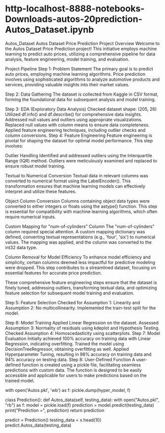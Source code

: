 # http-localhost-8888-notebooks-Downloads-autos-20prediction-Autos_Dataset.ipynb
Autos_Dataset
Autos Dataset Price Prediction Project
Overview
Welcome to the Autos Dataset Price Prediction project! This initiative employs machine learning to predict auto prices, utilizing a comprehensive pipeline for data analysis, feature engineering, model training, and evaluation.

Project Pipeline
Step 1: Problem Statement
The primary goal is to predict auto prices, employing machine learning algorithms. Price prediction involves using sophisticated algorithms to analyze automotive products and services, providing valuable insights into their market values.

Step 2: Data Gathering
The dataset is collected from Kaggle in CSV format, forming the foundational data for subsequent analysis and model training.

Step 3: EDA (Exploratory Data Analysis)
Checked dataset shape: (205, 26)
Utilized df.info() and df.describe() for comprehensive data insights.
Addressed null values and outliers using appropriate visualizations.
Replaced null values with column means to ensure data completeness.
Applied feature engineering techniques, including outlier checks and column conversions.
Step 4: Feature Engineering
Feature engineering is pivotal for shaping the dataset for optimal model performance. This step involves:

Outlier Handling
Identified and addressed outliers using the Interquartile Range (IQR) method. Outliers were meticulously examined and replaced to ensure robust model training.

Textual to Numerical Conversion
Textual data in relevant columns was converted to numerical format using the LabelEncoder(). This transformation ensures that machine learning models can effectively interpret and utilize these features.

Object Column Conversion
Columns containing object data types were converted to either integers or floats using the astype() function. This step is essential for compatibility with machine learning algorithms, which often require numerical inputs.

Custom Mapping for "num-of-cylinders" Column
The "num-of-cylinders" column required special attention. A custom mapping dictionary was defined, converting textual representations (e.g., 'four', 'six') to numerical values. The mapping was applied, and the column was converted to the int32 data type.

Column Removal for Model Efficiency
To enhance model efficiency and simplicity, certain columns deemed less impactful for predictive modeling were dropped. This step contributes to a streamlined dataset, focusing on essential features for accurate price prediction.

These comprehensive feature engineering steps ensure that the dataset is finely tuned, addressing outliers, transforming textual data, and optimizing feature selection for subsequent model training and evaluation.

Step 5: Feature Selection
Checked for Assumption 1: Linearity and Assumption 2: No multicollinearity. Implemented the train-test split for the model.

Step 6: Model Training
Applied Linear Regression on the dataset.
Assessed Assumption 3: Normality of residuals using kdeplot and Hypothesis Testing.
Checked Assumption 4: Homoscedasticity using scatterplots.
Step 7: Model Evaluation
Initially achieved 100% accuracy on training data with Linear Regression, indicating overfitting.
Trained the model using DecisionTreeRegressor, obtaining overfitting as well.
Applied Hyperparameter Tuning, resulting in 98% accuracy on training data and 94% accuracy on testing data.
Step 8: User-Defined Function
A user-defined function is created using a pickle file, facilitating seamless predictions with custom data. The function is designed to be easily accessible and applicable for users to make predictions based on the trained model.

with open('Autos.pkl', 'wb') as f:
    pickle.dump(hyper_model, f)

class Prediction():
    def Autos_data(self, testing_data):
        with open("Autos.pkl", "rb") as f:
            model = pickle.load(f)
            prediction = model.predict(testing_data)
            print("Prediction =", prediction)
        return prediction

predict = Prediction()
testing_data = x.head(10)
predict.Autos_data(testing_data)
